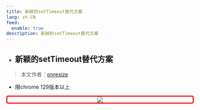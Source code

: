 ```yaml
---
title: 新颖的setTimeout替代方案
lang: zh-CN
feed:
  enable: true
description: 新颖的setTimeout替代方案
---
```


- ## 新颖的setTimeout替代方案

> 本文作者：[onresize](https://github.com/onresize)

- 限chrome 129版本以上

<p align="center" style="border: 3px solid red; border-radius: 5px;">
  <img src="/AA_mdPics/scheduler.yield.png" />
</p>